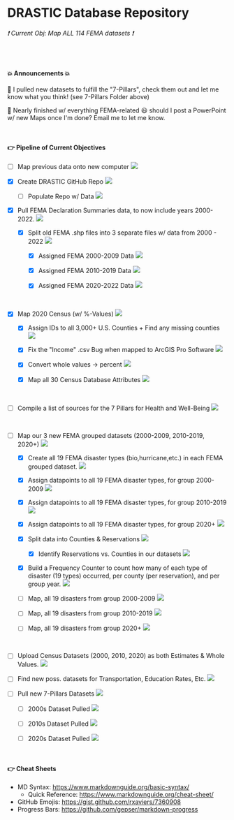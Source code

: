 # DRASTIC Database Repository

###### :exclamation: Current Obj: Map ALL 114 FEMA datasets :exclamation:


<br>


#### :boom: Announcements :boom:
📌 I pulled new datasets to fulfill the "7-Pillars", check them out and let me know what you think! (see 7-Pillars Folder above)

📌 Nearly finished w/ everything FEMA-related :smiley: should I post a PowerPoint w/ new Maps once I'm done? Email me to let me know.

<br>


#### :point_right: Pipeline of Current Objectives
- [ ] Map previous data onto new computer  ![](https://geps.dev/progress/70)

- [X] Create DRASTIC GitHub Repo  ![](https://geps.dev/progress/100)

  - [ ] Populate Repo w/ Data  ![](https://geps.dev/progress/55)

- [X] Pull FEMA Declaration Summaries data, to now include years 2000-2022.  ![](https://geps.dev/progress/100)

  - [X] Split old FEMA .shp files into 3 separate files w/ data from 2000 - 2022  ![](https://geps.dev/progress/100)
  
    - [X] Assigned FEMA 2000-2009 Data  ![](https://geps.dev/progress/100)
    
    - [X] Assigned FEMA 2010-2019 Data  ![](https://geps.dev/progress/100)
    
    - [X] Assigned FEMA 2020-2022 Data  ![](https://geps.dev/progress/100)
 
</br>
 
- [X] Map 2020 Census (w/ %-Values)  ![](https://geps.dev/progress/100)

  - [X] Assign IDs to all 3,000+ U.S. Counties + Find any missing counties  ![](https://geps.dev/progress/100)
  
  - [X] Fix the "Income" .csv Bug when mapped to ArcGIS Pro Software  ![](https://geps.dev/progress/100)

  - [X] Convert whole values -> percent  ![](https://geps.dev/progress/100)
  
  - [X] Map all 30 Census Database Attributes  ![](https://geps.dev/progress/100)

</br>

- [ ] Compile a list of sources for the 7 Pillars for Health and Well-Being  ![](https://geps.dev/progress/88)

</br>

- [ ] Map our 3 new FEMA grouped datasets (2000-2009, 2010-2019, 2020+)  ![](https://geps.dev/progress/87)

  - [X] Create all 19 FEMA disaster types (bio,hurricane,etc.) in each FEMA grouped dataset.  ![](https://geps.dev/progress/100)

  - [X] Assign datapoints to all 19 FEMA disaster types, for group 2000-2009  ![](https://geps.dev/progress/100)
  
  - [X] Assign datapoints to all 19 FEMA disaster types, for group 2010-2019  ![](https://geps.dev/progress/100)
  
  - [X] Assign datapoints to all 19 FEMA disaster types, for group 2020+  ![](https://geps.dev/progress/100)
  
  - [X] Split data into Counties & Reservations  ![](https://geps.dev/progress/100)
  
    - [X] Identify Reservations vs. Counties in our datasets  ![](https://geps.dev/progress/100)
  
  - [X] Build a Frequency Counter to count how many of each type of disaster (19 types) occurred, per county (per reservation), and per group year.  ![](https://geps.dev/progress/100)
  
  - [ ] Map, all 19 disasters from group 2000-2009  ![](https://geps.dev/progress/00)
  
  - [ ] Map, all 19 disasters from group 2010-2019  ![](https://geps.dev/progress/15)
    
  - [ ] Map, all 19 disasters from group 2020+  ![](https://geps.dev/progress/50)

</br>

- [ ] Upload Census Datasets (2000, 2010, 2020) as both Estimates & Whole Values.  ![](https://geps.dev/progress/33)

- [ ] Find new poss. datasets for Transportation, Education Rates, Etc. ![](https://geps.dev/progress/75)

- [ ] Pull new 7-Pillars Datasets  ![](https://geps.dev/progress/00)

  - [ ] 2000s Dataset Pulled  ![](https://geps.dev/progress/00)

  - [ ] 2010s Dataset Pulled  ![](https://geps.dev/progress/00)

  - [ ] 2020s Dataset Pulled  ![](https://geps.dev/progress/00)

<br>


#### :point_right: Cheat Sheets
- MD Syntax: <https://www.markdownguide.org/basic-syntax/>
  - Quick Reference: <https://www.markdownguide.org/cheat-sheet/>
- GitHub Emojis: <https://gist.github.com/rxaviers/7360908>
- Progress Bars: <https://github.com/gepser/markdown-progress>
